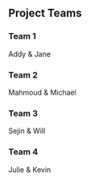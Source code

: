 ## Project Teams




### Team 1

Addy & Jane

### Team 2


Mahmoud & Michael

### Team 3

Sejin & Will


### Team 4

Julie & Kevin




			
						
						
						
						
						
						
						
						
						
						
